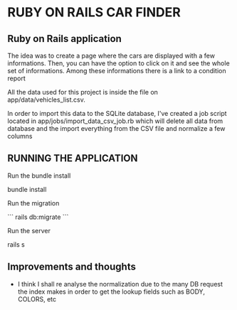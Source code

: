 # RUBY ON RAILS CAR FINDER

## Ruby on Rails application
<p>
The idea was to create a page where the cars are displayed with a few informations. Then, you can have the option to click on it and see the whole set of informations. Among these informations there is a link to a condition report
</p>
<p>
All the data used for this project is inside the file on app/data/vehicles_list.csv.
</p>
<p>
In order to import this data to the SQLite database, I've created a job script located in app/jobs/import_data_csv_job.rb which will delete all data from database and the import everything from the CSV file and normalize a few columns
</p>

## RUNNING THE APPLICATION
<p>Run the bundle install</p>
bundle install
<p>Run the migration</p>
```
rails db:migrate
```

<p>Run the server</p>

rails s



## Improvements and thoughts
 - I think I shall re analyse the normalization due to the many DB request the index makes in order to get the lookup fields such as BODY, COLORS, etc
